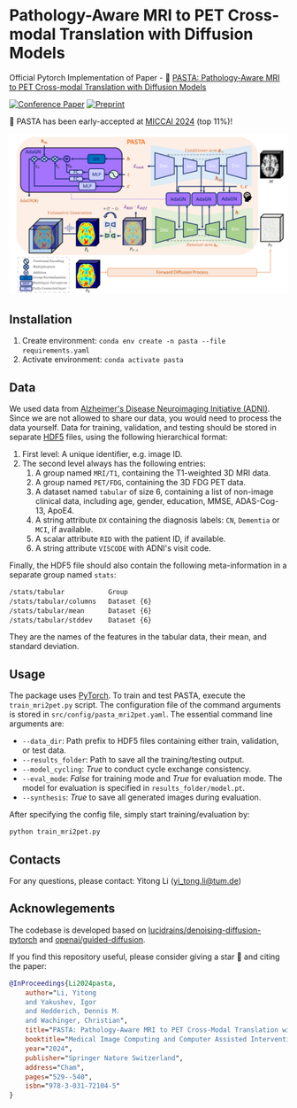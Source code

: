 # Pathology-Aware MRI to PET Cross-modal Translation with Diffusion Models
Official Pytorch Implementation of Paper - 🍝 [PASTA: Pathology-Aware MRI to PET Cross-modal Translation with Diffusion Models](https://arxiv.org/abs/2405.16942)

[![Conference Paper](https://img.shields.io/static/v1?label=DOI&message=10.1007%2f978-3-031-34048-2_51&color=3a7ebb)](https://doi.org/10.1007/978-3-031-72104-5_51)
[![Preprint](https://img.shields.io/badge/arXiv-2303.07717-b31b1b)](https://arxiv.org/abs/2405.16942)

🎉 PASTA has been early-accepted at [MICCAI 2024](https://conferences.miccai.org/2024/en/) (top 11%)!

<p align="center">
  <img src="img/pasta.png" />
</p>


## Installation

1. Create environment: `conda env create -n pasta --file requirements.yaml`
2. Activate environment: `conda activate pasta`


## Data

We used data from [Alzheimer's Disease Neuroimaging Initiative (ADNI)](https://adni.loni.usc.edu/). Since we are not allowed to share our data, you would need to process the data yourself. Data for training, validation, and testing should be stored in separate [HDF5](https://en.wikipedia.org/wiki/Hierarchical_Data_Format) files, using the following hierarchical format:

1. First level: A unique identifier, e.g. image ID.
2. The second level always has the following entries:
    1. A group named `MRI/T1`, containing the T1-weighted 3D MRI data.
    2. A group named `PET/FDG`, containing the 3D FDG PET data.
    3. A dataset named `tabular` of size 6, containing a list of non-image clinical data, including age, gender, education, MMSE, ADAS-Cog-13, ApoE4.
    4. A string attribute `DX` containing the diagnosis labels: `CN`, `Dementia` or `MCI`, if available.
    5. A scalar attribute `RID` with the patient ID, if available.
    6. A string attribute `VISCODE` with ADNI's visit code.

Finally, the HDF5 file should also contain the following meta-information in a separate group named `stats`:
```bash
/stats/tabular           Group
/stats/tabular/columns   Dataset {6}
/stats/tabular/mean      Dataset {6}
/stats/tabular/stddev    Dataset {6}
```
They are the names of the features in the tabular data, their mean, and standard deviation.


## Usage

The package uses [PyTorch](https://pytorch.org). To train and test PASTA, execute the `train_mri2pet.py` script. 
The configuration file of the command arguments is stored in `src/config/pasta_mri2pet.yaml`.
The essential command line arguments are:

  - `--data_dir`: Path prefix to HDF5 files containing either train, validation, or test data.
  - `--results_folder`: Path to save all the training/testing output.
  - `--model_cycling`: *True* to conduct cycle exchange consistency.
  - `--eval_mode`: *False* for training mode and *True* for evaluation mode. The model for evaluation is specified in `results_folder/model.pt`.
  - `--synthesis`: *True* to save all generated images during evaluation.


After specifying the config file, simply start training/evaluation by:
```bash
python train_mri2pet.py
```

## Contacts

For any questions, please contact: Yitong Li (yi_tong.li@tum.de)

## Acknowlegements

The codebase is developed based on [lucidrains/denoising-diffusion-pytorch](https://github.com/lucidrains/denoising-diffusion-pytorch) and [openai/guided-diffusion](https://github.com/openai/guided-diffusion).

If you find this repository useful, please consider giving a star 🌟 and citing the paper:

```bibtex
@InProceedings{Li2024pasta,
    author="Li, Yitong
    and Yakushev, Igor
    and Hedderich, Dennis M.
    and Wachinger, Christian",
    title="PASTA: Pathology-Aware MRI to PET Cross-Modal Translation with Diffusion Models",
    booktitle="Medical Image Computing and Computer Assisted Intervention -- MICCAI 2024",
    year="2024",
    publisher="Springer Nature Switzerland",
    address="Cham",
    pages="529--540",
    isbn="978-3-031-72104-5"
}
```
